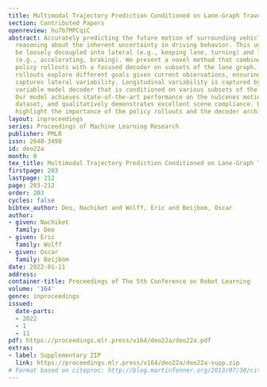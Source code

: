 ```yaml
---
title: Multimodal Trajectory Prediction Conditioned on Lane-Graph Traversals
section: Contributed Papers
openreview: hu7b7MPCqiC
abstract: Accurately predicting the future motion of surrounding vehicles requires
  reasoning about the inherent uncertainty in driving behavior. This uncertainty can
  be loosely decoupled into lateral (e.g., keeping lane, turning) and longitudinal
  (e.g., accelerating, braking). We present a novel method that combines learned discrete
  policy rollouts with a focused decoder on subsets of the lane graph. The policy
  rollouts explore different goals given current observations, ensuring that the model
  captures lateral variability. Longitudinal variability is captured by our latent
  variable model decoder that is conditioned on various subsets of the lane graph.
  Our model achieves state-of-the-art performance on the nuScenes motion prediction
  dataset, and qualitatively demonstrates excellent scene compliance. Detailed ablations
  highlight the importance of the policy rollouts and the decoder architecture.
layout: inproceedings
series: Proceedings of Machine Learning Research
publisher: PMLR
issn: 2640-3498
id: deo22a
month: 0
tex_title: Multimodal Trajectory Prediction Conditioned on Lane-Graph Traversals
firstpage: 203
lastpage: 212
page: 203-212
order: 203
cycles: false
bibtex_author: Deo, Nachiket and Wolff, Eric and Beijbom, Oscar
author:
- given: Nachiket
  family: Deo
- given: Eric
  family: Wolff
- given: Oscar
  family: Beijbom
date: 2022-01-11
address:
container-title: Proceedings of The 5th Conference on Robot Learning
volume: '164'
genre: inproceedings
issued:
  date-parts:
  - 2022
  - 1
  - 11
pdf: https://proceedings.mlr.press/v164/deo22a/deo22a.pdf
extras:
- label: Supplementary ZIP
  link: https://proceedings.mlr.press/v164/deo22a/deo22a-supp.zip
# Format based on citeproc: http://blog.martinfenner.org/2013/07/30/citeproc-yaml-for-bibliographies/
---
```

